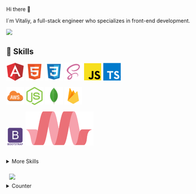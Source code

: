 Hi there 👋 

I`m Vitaliy, a full-stack engineer who specializes in front-end development.

![](https://komarev.com/ghpvc/?username=vitalybaboshin&label=Profile+views)
## 💼 Skills

![Image alt ](svg/angular.png)
![Image alt ](svg/html.png)
![Image alt ](svg/css.png)
![Image alt ](svg/scss.png)
![Image alt ](svg/js.png)
![Image alt ](svg/typescript.png)

![Image alt ](svg/aws.png)
![Image alt ](svg/nodejs.png)
![Image alt ](svg/mongodb.png)
![Image alt ](svg/firebase.png)

![Image alt ](svg/bootstrap.png)
![Image alt ](svg/mat.svg)

<br>
<details>
<summary>More Skills</summary>
<br>

![Image alt ](svg/webpack.png)
![Image alt ](svg/npm.png)
![Image alt ](svg/gulp.png)

![Image alt ](svg/c.png)
![Image alt ](svg/csharp.png)
![Image alt ](svg/mysql.png)

</details>

<br>

<a href="https://github.com/vitalybaboshin">
  <img align="center" style="margin:0.5rem" 
  src="https://github-readme-stats.vercel.app/api/top-langs/?username=vitalybaboshin&layout=compact&hide=php" />
</a>

<details>
<summary>Counter</summary>

<br>
[![Visits Badge](https://badges.pufler.dev/visits/vitalybaboshin/vitalybaboshin)](https:vitalybaboshin.dev)


